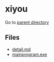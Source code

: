 # xiyou

 Go to [parent directory](../)

## Files

- [detail.md](detail.md)
- [mainprogram.exe](mainprogram.exe)
